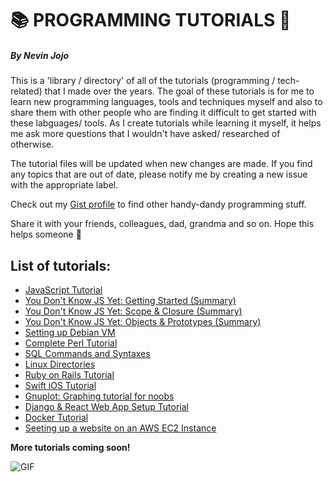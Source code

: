 # 📚 PROGRAMMING TUTORIALS 📖
##### By Nevin Jojo

This is a 'library / directory' of all of the tutorials (programming / tech-related) that I made over the years. The goal of these tutorials is for me to learn new programming languages, tools and techniques myself and also to share them with other people who are finding it difficult to get started with these labguages/ tools. As I create tutorials while learning it myself, it helps me ask more questions that I wouldn't have asked/ researched of otherwise.

The tutorial files will be updated when new changes are made. If you find any topics that are out of date, please notify me by creating a new issue with the appropriate label.

Check out my [Gist profile](https://gist.github.com/nevinjojo/) to find other handy-dandy programming stuff.

Share it with your friends, colleagues, dad, grandma and so on. Hope this helps someone 🙂

## List of tutorials:
- [JavaScript Tutorial](https://github.com/nevinjojo/my_programming_tutorials/blob/master/javascript.md)
- [You Don't Know JS Yet: Getting Started (Summary)](https://github.com/nevinjojo/my_programming_tutorials/blob/master/You%20Don%20t%20Know%20JS%20Yet-Getting%20Started%20(Summary).md)
- [You Don't Know JS Yet: Scope & Closure (Summary)](https://github.com/nevinjojo/Nevs-Programming-Tutorials/blob/master/You%20Don%20t%20Know%20JS%20Yet%20Scope%20Closures.md)
- [You Don't Know JS Yet: Objects & Prototypes (Summary)](https://github.com/nevinjojo/Nevs-Programming-Tutorials/blob/master/You%20Don%20t%20Know%20JS%20Object%20Prototypes.md)
- [Setting up Debian VM](https://docs.google.com/document/d/1Q_mRZCC-3--upPoRfP-SCt5Vw7u65HNXLKftnu6x_gY/edit?usp=sharing)
- [Complete Perl Tutorial](https://docs.google.com/document/d/1Iw0GWRyh-22mhXg_gV-j0WxrMwf8DFdrhPO0NXCa52c/edit?usp=sharing)
- [SQL Commands and Syntaxes](https://docs.google.com/document/d/1bNFFfjsETlyoEkuLKitfPgXdV1aEqofiEnF1ijPwOAE/edit?usp=sharing)
- [Linux Directories](https://docs.google.com/document/d/1re2BpYIl9997lvbRRSKEfLkjYkPV7irJHgR8ODT7QyM/edit?usp=sharing)
- [Ruby on Rails Tutorial](https://docs.google.com/document/d/1goVm6mE-zc5uBdAGx5BcMgQA1uf-pFfZzeUq9cHVpKY/edit?usp=sharing)
- [Swift iOS Tutorial](https://docs.google.com/document/d/15UPDjwaOyVvhbEjY6rER-mYLqvxGRBWH41LmrayCR8M/edit?usp=sharing)
- [Gnuplot: Graphing tutorial for noobs](https://docs.google.com/document/d/1Xof2-_49nDBxBmPhcdf4PoB03Sb__PSDZJXRzs-EfcI/edit?usp=sharing)
- [Django & React Web App Setup Tutorial](https://github.com/nevinjojo/my_programming_tutorials/blob/master/Django_React_Web_App_Setup.md)
- [Docker Tutorial](https://github.com/nevinjojo/my_programming_tutorials/blob/master/docker.md)
- [Seeting up a website on an AWS EC2 Instance](https://github.com/nevinjojo/my_programming_tutorials/blob/master/aws_ec2.md)

**More tutorials coming soon!**

![GIF](https://media.giphy.com/media/Z5KBuY8XDbsfS/giphy.gif)
